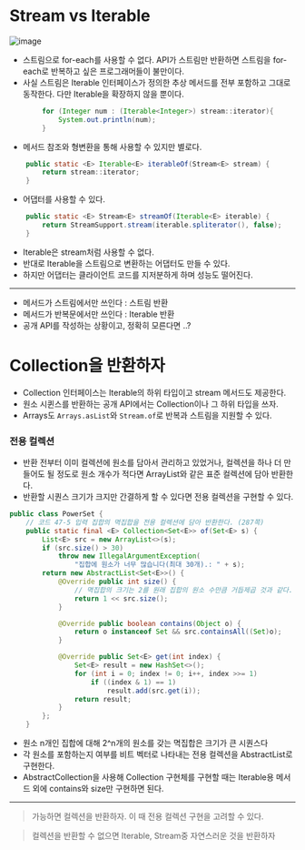 # Stream vs Iterable

![image](https://github.com/rlfrkdms1/effective-java-study/assets/96513365/d9bd69b5-cc77-4ffb-acf2-8a073758931a)

- 스트림으로 for-each를 사용할 수 없다. API가 스트림만 반환하면 스트림을 for-each로 반복하고 싶은 프로그래머들이 불만이다.
- 사실 스트림은 Iterable 인터페이스가 정의한 추상 메서드를 전부 포함하고 그대로 동작한다. 다만 Iterable을 확장하지 않을 뿐이다.

```java
        for (Integer num : (Iterable<Integer>) stream::iterator){
            System.out.println(num);
        }
```
- 메서드 참조와 형변환을 통해 사용할 수 있지만 별로다.

```java
    public static <E> Iterable<E> iterableOf(Stream<E> stream) {
        return stream::iterator;
    }
```
- 어댑터를 사용할 수 있다.

```java
    public static <E> Stream<E> streamOf(Iterable<E> iterable) {
        return StreamSupport.stream(iterable.spliterator(), false);
    }
```
- Iterable은 stream처럼 사용할 수 없다. 
- 반대로 Iterable을 스트림으로 변환하는 어댑터도 만들 수 있다.
- 하지만 어댑터는 클라이언트 코드를 지저분하게 하며 성능도 떨어진다.


---

- 메서드가 스트림에서만 쓰인다 : 스트림 반환
- 메서드가 반복문에서만 쓰인다 : Iterable 반환
- 공개 API를 작성하는 상황이고, 정확히 모른다면 ..?

# Collection을 반환하자
- Collection 인터페이스는 Iterable의 하위 타입이고 stream 메서드도 제공한다.
- 원소 시퀸스를 반환하는 공개 API에서는 Collection이나 그 하위 타입을 쓰자.
- Arrays도 `Arrays.asList`와 `Stream.of`로 반복과 스트림을 지원할 수 있다.

### 전용 컬렉션
- 반환 전부터 이미 컬렉션에 원소를 담아서 관리하고 있었거나, 컬렉션을 하나 더 만들어도 될 정도로 원소 개수가 적다면 ArrayList와 같은 표준 컬렉션에 담아 반환한다. 
- 반환할 시퀀스 크기가 크지만 간결하게 할 수 있다면 전용 컬렉션을 구현할 수 있다.
```java
public class PowerSet {
    // 코드 47-5 입력 집합의 멱집합을 전용 컬렉션에 담아 반환한다. (287쪽)
    public static final <E> Collection<Set<E>> of(Set<E> s) {
        List<E> src = new ArrayList<>(s);
        if (src.size() > 30)
            throw new IllegalArgumentException(
                "집합에 원소가 너무 많습니다(최대 30개).: " + s);
        return new AbstractList<Set<E>>() {
            @Override public int size() {
                // 멱집합의 크기는 2를 원래 집합의 원소 수만큼 거듭제곱 것과 같다.
                return 1 << src.size();
            }

            @Override public boolean contains(Object o) {
                return o instanceof Set && src.containsAll((Set)o);
            }

            @Override public Set<E> get(int index) {
                Set<E> result = new HashSet<>();
                for (int i = 0; index != 0; i++, index >>= 1)
                    if ((index & 1) == 1)
                        result.add(src.get(i));
                return result;
            }
        };
    }
```
- 원소 n개인 집합에 대해 2^n개의 원소를 갖는 멱집합은 크기가 큰 시퀀스다
- 각 원소를 포함하는지 여부를 비트 벡터로 나타내는 전용 컬렉션을 AbstractList로 구현한다.
- AbstractCollection을 사용해 Collection 구현체를 구현할 때는 Iterable용 메서드 외에 contains와 size만 구현하면 된다. 

---
> 가능하면 컬렉션을 반환하자. 이 때 전용 컬렉션 구현을 고려할 수 있다. 

> 컬렉션을 반환할 수 없으면 Iterable, Stream중 자연스러운 것을 반환하자



